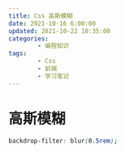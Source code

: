 ```yaml
---
title: Css 高斯模糊
date: 2021-10-16 6:00:00
updated: 2021-10-22 10:35:00
categories:
        - 编程知识
tags:
        - Css
        - 前端
        - 学习笔记
---
```


# 高斯模糊

```css
backdrop-filter: blur(0.5rem);
```
